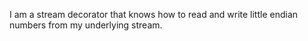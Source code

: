 I am a stream decorator that knows how to read and write little endian numbers from my underlying stream.